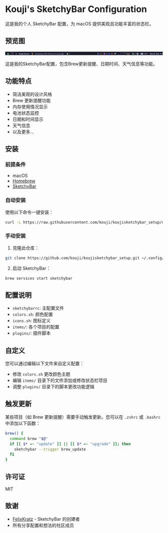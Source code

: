 # Kouji's SketchyBar Configuration

这是我的个人 SketchyBar 配置，为 macOS 提供美观且功能丰富的状态栏。

## 预览图

![预览图](https://raw.githubusercontent.com/KoujiMinamoto/sketchybar/main/preview.png)

这是我的SketchyBar配置，包含Brew更新提醒、日期时间、天气信息等功能。

## 功能特点

- 简洁美观的设计风格
- Brew 更新提醒功能
- 内存使用情况显示
- 电池状态监控
- 日期和时间显示
- 天气信息
- 以及更多...

## 安装

### 前提条件

- macOS
- [Homebrew](https://brew.sh/)
- [SketchyBar](https://github.com/FelixKratz/SketchyBar)

### 自动安装

使用以下命令一键安装：

```bash
curl -L https://raw.githubusercontent.com/kouji/koujisketchybar_setup/main/install.sh | sh
```

### 手动安装

1. 克隆此仓库：

```bash
git clone https://github.com/kouji/koujisketchybar_setup.git ~/.config/sketchybar
```

2. 启动 SketchyBar：

```bash
brew services start sketchybar
```

## 配置说明

- `sketchybarrc`: 主配置文件
- `colors.sh`: 颜色配置
- `icons.sh`: 图标定义
- `items/`: 各个项目的配置
- `plugins/`: 插件脚本

## 自定义

您可以通过编辑以下文件来自定义配置：

- 修改 `colors.sh` 更改颜色主题
- 编辑 `items/` 目录下的文件添加或修改状态栏项目
- 调整 `plugins/` 目录下的脚本更改功能逻辑

## 触发更新

某些项目（如 Brew 更新提醒）需要手动触发更新。您可以在 `.zshrc` 或 `.bashrc` 中添加以下函数：

```bash
brew() {
  command brew "$@"
  if [[ $* =~ "update" ]] || [[ $* =~ "upgrade" ]]; then
    sketchybar --trigger brew_update
  fi
}
```

## 许可证

MIT

## 致谢

- [FelixKratz](https://github.com/FelixKratz) - SketchyBar 的创建者
- 所有分享配置和想法的社区成员